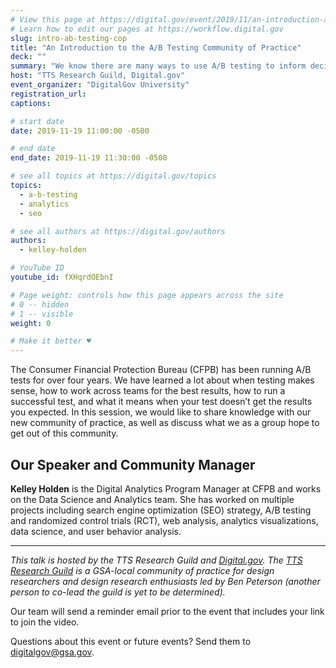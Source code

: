 ```yaml
---
# View this page at https://digital.gov/event/2019/11/an-introduction-ab-testing-community-practice
# Learn how to edit our pages at https://workflow.digital.gov
slug: intro-ab-testing-cop
title: "An Introduction to the A/B Testing Community of Practice"
deck: ""
summary: "We know there are many ways to use A/B testing to inform decision making at your agency – this is a quick introduction on the many ways CFPB has used it to improve UX across their website. "
host: "TTS Research Guild, Digital.gov"
event_organizer: "DigitalGov University"
registration_url: 
captions: 

# start date
date: 2019-11-19 11:00:00 -0500

# end date
end_date: 2019-11-19 11:30:00 -0500

# see all topics at https://digital.gov/topics
topics: 
  - a-b-testing
  - analytics
  - seo

# see all authors at https://digital.gov/authors
authors: 
  - kelley-holden

# YouTube ID
youtube_id: fXHqrdOEbnI

# Page weight: controls how this page appears across the site
# 0 -- hidden
# 1 -- visible
weight: 0

# Make it better ♥
---
```


The Consumer Financial Protection Bureau (CFPB) has been running A/B tests for over four years. We have learned a lot about when testing makes sense, how to work across teams for the best results, how to run a successful test, and what it means when your test doesn’t get the results you expected. In this session, we would like to share knowledge with our new community of practice, as well as discuss what we as a group hope to get out of this community.  

## Our Speaker and Community Manager

**Kelley Holden** is the Digital Analytics Program Manager at CFPB and works on the Data Science and Analytics team. She has worked on multiple projects including search engine optimization (SEO) strategy, A/B testing and randomized control trials (RCT), web analysis, analytics visualizations, data science, and user behavior analysis.

---

_This talk is hosted by the TTS Research Guild and [Digital.gov](https://digital.gov/). The [TTS Research Guild](https://github.com/18F/g-research) is a GSA-local community of practice for design researchers and design research enthusiasts led by Ben Peterson (another person to co-lead the guild is yet to be determined)._

Our team will send a reminder email prior to the event that includes your link to join the video. 

Questions about this event or future events? Send them to [digitalgov@gsa.gov](mailto:digitalgov@gsa.gov). 
